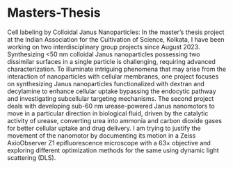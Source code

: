 # Masters-Thesis
Cell labeling by Colloidal Janus Nanoparticles: 
In the master’s thesis project at the Indian Association for the Cultivation of Science, Kolkata, I have been 
working on two interdisciplinary group projects since August 2023. Synthesizing <50 nm colloidal Janus 
nanoparticles possessing two dissimilar surfaces in a single particle is challenging, requiring advanced 
characterization. To illuminate intriguing phenomena that may arise from the interaction of nanoparticles 
with cellular membranes, one project focuses on synthesizing Janus nanoparticles functionalized with 
dextran and decylamine to enhance cellular uptake bypassing the endocytic pathway and investigating 
subcellular targeting mechanisms. The second project deals with developing sub-60 nm urease-powered 
Janus nanomotors to move in a particular direction in biological fluid, driven by the catalytic activity of 
urease, converting urea into ammonia and carbon dioxide gases for better cellular uptake and drug delivery. 
I am trying to justify the movement of the nanomotor by documenting its motion in a Zeiss AxioObserver Z1 
epifluorescence microscope with a 63× objective and exploring different optimization methods for the same 
using dynamic light scattering (DLS). 
